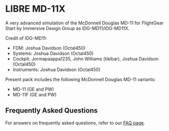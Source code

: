 # LIBRE MD-11X
A very advanced simulation of the McDonnell Douglas MD-11 for FlightGear Start by Immersive Design Group as IDG-MD11/IDG-MD11X.

Credit of IDG-MD11:
- FDM: Joshua Davidson (Octal450)
- Systems: Joshua Davidson (Octal450)
- Cockpit: Jormapaappa1235, John Williams (tikibar), Joshua Davidson (Octal450)
- Instruments: Joshua Davidson (Octal450)

Present pack includes the following McDonnell Douglas MD-11 variants:
- MD-11 (GE and PW)
- MD-11F (GE and PW)

## Frequently Asked Questions
For answers on frequently asked questions, refer to our [FAQ page](https://github.com/www2000/LIBRE-MD-11X/blob/master/FAQ.md).

